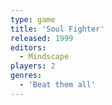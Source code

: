 ```yaml
---
type: game
title: 'Soul Fighter'
released: 1999
editors: 
  - Mindscape
players: 2
genres:
  - 'Beat them all'
---
```


